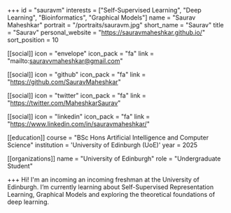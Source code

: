 +++
id = "sauravm"
interests = ["Self-Supervised Learning", "Deep Learning", "Bioinformatics", "Graphical Models"]
name = "Saurav Maheshkar"
portrait = "/portraits/sauravm.jpg"
short_name = "Saurav"
title = "Saurav"
personal_website = "https://sauravmaheshkar.github.io/"
sort_position = 10

[[social]]
    icon = "envelope"
    icon_pack = "fa"
    link = "mailto:sauravvmaheshkar@gmail.com"

[[social]]
    icon = "github"
    icon_pack = "fa"
    link = "https://github.com/SauravMaheshkar"

[[social]]
    icon = "twitter"
    icon_pack = "fa"
    link = "https://twitter.com/MaheshkarSaurav"

[[social]]
    icon = "linkedin"
    icon_pack = "fa"
    link = "https://www.linkedin.com/in/sauravmaheshkar/"

[[education]]
    course = "BSc Hons Artificial Intelligence and Computer Science"
    institution = 'University of Edinburgh (UoE)'
    year = 2025

[[organizations]]
    name = "University of Edinburgh"
    role = "Undergraduate Student"

+++
Hi! I'm an incoming an incoming freshman at the University of Edinburgh. I’m currently learning about Self-Supervised Representation Learning, Graphical Models and exploring the theoretical foundations of deep learning.

<link rel="stylesheet" href="https://cdn.jsdelivr.net/gh/jpswalsh/academicons@1/css/academicons.min.css">
